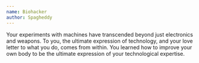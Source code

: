 ```yaml
---
name: Biohacker
author: Spagheddy
---
```

Your experiments with machines have transcended beyond just electronics and weapons. To you, the ultimate expression of
technology, and your love letter to what you do, comes from within. You learned how to improve your own body to be the
ultimate expression of your technological expertise.

